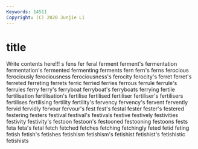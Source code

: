 ```yaml
---
Keywords: 14511
Copyright: (C) 2020 Junjie Li
---
```


# title

Write contents here!!!
s 
fens 
fer 
feral 
ferment 
ferment's 
fermentation
fermentation's 
fermented 
fermenting 
ferments 
fern 
fern's 
ferns 
ferocious 
ferociously 
ferociousness
ferociousness's 
ferocity 
ferocity's 
ferret 
ferret's 
ferreted 
ferreting 
ferrets 
ferric 
ferried
ferries 
ferrous 
ferrule 
ferrule's 
ferrules 
ferry 
ferry's 
ferryboat 
ferryboat's 
ferryboats
ferrying 
fertile 
fertilisation 
fertilisation's 
fertilise 
fertilised 
fertiliser 
fertiliser's 
fertilisers 
fertilises
fertilising 
fertility 
fertility's 
fervency 
fervency's 
fervent 
fervently 
fervid 
fervidly 
fervour
fervour's 
fest 
fest's 
festal 
fester 
fester's 
festered 
festering 
festers 
festival
festival's 
festivals 
festive 
festively 
festivities 
festivity 
festivity's 
festoon 
festoon's 
festooned
festooning 
festoons 
fests 
feta 
feta's 
fetal 
fetch 
fetched 
fetches 
fetching
fetchingly 
feted 
fetid 
feting 
fetish 
fetish's 
fetishes 
fetishism 
fetishism's 
fetishist
fetishist's 
fetishistic 
fetishists 
